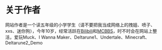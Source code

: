 # 关于作者
网站作者是一个读五年级的小学学生（请不要把我当成网络上的拽姐、喷子、xxs、迷你狗），今年10岁，经常活跃在[Bilibili](https://bilibili.com)和[MCBBS](https://www.mcbbs.net)，时不时会在网站上整活，爱玩Muck、I Wanna Maker、Deltarune1、Undertale、Minecraft、Deltarune2_Demo
